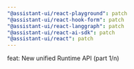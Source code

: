 ```yaml
---
"@assistant-ui/react-playground": patch
"@assistant-ui/react-hook-form": patch
"@assistant-ui/react-langgraph": patch
"@assistant-ui/react-ai-sdk": patch
"@assistant-ui/react": patch
---
```


feat: New unified Runtime API (part 1/n)
